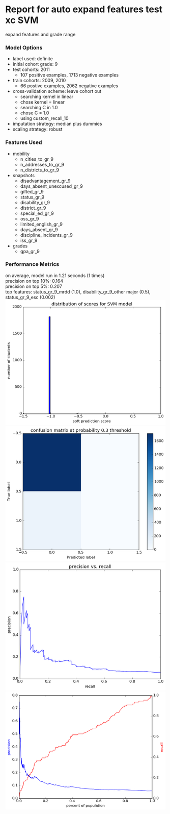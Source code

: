 # Report for auto expand features test xc SVM
expand features and grade range

### Model Options
* label used: definite
* initial cohort grade: 9
* test cohorts: 2011
	 * 107 positive examples, 1713 negative examples
* train cohorts: 2009, 2010
	 * 66 postive examples, 2062 negative examples
* cross-validation scheme: leave cohort out
	 * searching kernel in linear
	 * chose kernel = linear
	 * searching C in 1.0
	 * chose C = 1.0
	 * using custom_recall_10
* imputation strategy: median plus dummies
* scaling strategy: robust

### Features Used
* mobility
	 * n_cities_to_gr_9
	 * n_addresses_to_gr_9
	 * n_districts_to_gr_9
* snapshots
	 * disadvantagement_gr_9
	 * days_absent_unexcused_gr_9
	 * gifted_gr_9
	 * status_gr_9
	 * disability_gr_9
	 * district_gr_9
	 * special_ed_gr_9
	 * oss_gr_9
	 * limited_english_gr_9
	 * days_absent_gr_9
	 * discipline_incidents_gr_9
	 * iss_gr_9
* grades
	 * gpa_gr_9

### Performance Metrics
on average, model run in 1.21 seconds (1 times) <br/>precision on top 10%: 0.164 <br/>precision on top 5%: 0.207 <br/>top features: status_gr_9_mrdd (1.0), disability_gr_9_other major (0.5), status_gr_9_esc (0.002)
![auto_expand_features_test_xc_SVM_score_dist.png](auto_expand_features_test_xc_SVM_score_dist.png)
![auto_expand_features_test_xc_SVM_confusion_mat_0.3.png](auto_expand_features_test_xc_SVM_confusion_mat_0.3.png)
![auto_expand_features_test_xc_SVM_pr_vs_threshold.png](auto_expand_features_test_xc_SVM_pr_vs_threshold.png)
![auto_expand_features_test_xc_SVM_precision_recall_at_k.png](auto_expand_features_test_xc_SVM_precision_recall_at_k.png)
